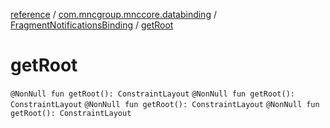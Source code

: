 [reference](../../index.md) / [com.mncgroup.mnccore.databinding](../index.md) / [FragmentNotificationsBinding](index.md) / [getRoot](./get-root.md)

# getRoot

`@NonNull fun getRoot(): ConstraintLayout`
`@NonNull fun getRoot(): ConstraintLayout`
`@NonNull fun getRoot(): ConstraintLayout`
`@NonNull fun getRoot(): ConstraintLayout`